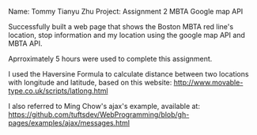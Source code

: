 Name: Tommy Tianyu Zhu
Project: Assignment 2 MBTA Google map API

Successfully built a web page that shows the Boston MBTA red line's location, stop information and my location using the google map API and MBTA API.

Aprroximately 5 hours were used to complete this assignment. 

I used the Haversine Formula to calculate distance between two locations with longitude and latitude, 
based on this website: http://www.movable-type.co.uk/scripts/latlong.html

I also referred to Ming Chow's ajax's example, available at: https://github.com/tuftsdev/WebProgramming/blob/gh-pages/examples/ajax/messages.html